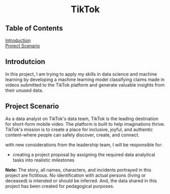 <h1 align=center> TikTok </h1>

## Table of Contents
[Introduction](#Introduction)<br>
[Project Scenario](#Project_Scenario)<br>

<a id="Introduction"></a>
## Introdutcion
In this project, I am trying to apply my skills in data science and machine learning by developing a machine learning model classifying claims made in videos submitted to the TikTok platform and generate valuable insights from their unused data.

<a id="Project_Scenario"></a>
## Project Scenario
As a data analyst on TikTok's data team, TikTok is the leading destination for short-form mobile video. The platform is built to help imaginations thrive. TikTok's mission is to create a place for inclusive, joyful, and authentic content–where people can safely discover, create, and connect.

with new considerations from the leadership team, I will be responsible for:
- creating a project proposal by assigning the required data analytical tasks into realistic milestones

<strong> Note: </strong>The story, all names, characters, and incidents portrayed in this project are fictitious. No identification with actual persons (living or deceased) is intended or should be inferred. And, the data shared in this project has been created for pedagogical purposes. 
